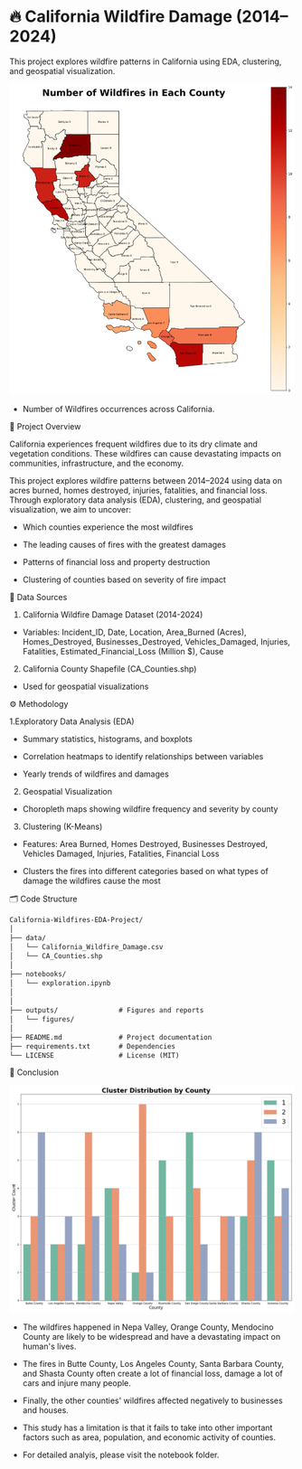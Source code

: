 # 🔥 California Wildfire Damage (2014–2024)

This project explores wildfire patterns in California using EDA, clustering, and geospatial visualization.

![Total Wildfires Each County](outputs/figures/wildfires.png)
* Number of Wildfires occurrences across California.

📌 Project Overview

California experiences frequent wildfires due to its dry climate and vegetation conditions. These wildfires can cause devastating impacts on communities, infrastructure, and the economy.

This project explores wildfire patterns between 2014–2024 using data on acres burned, homes destroyed, injuries, fatalities, and financial loss. Through exploratory data analysis (EDA), clustering, and geospatial visualization, we aim to uncover:

- Which counties experience the most wildfires

- The leading causes of fires with the greatest damages

- Patterns of financial loss and property destruction

- Clustering of counties based on severity of fire impact

📂 Data Sources

1. California Wildfire Damage Dataset (2014-2024)
- Variables: Incident_ID, Date, Location, Area_Burned (Acres), Homes_Destroyed, Businesses_Destroyed, Vehicles_Damaged, Injuries, Fatalities, Estimated_Financial_Loss (Million $), Cause
2. California County Shapefile (CA_Counties.shp)
- Used for geospatial visualizations

⚙️ Methodology

1.Exploratory Data Analysis (EDA)

- Summary statistics, histograms, and boxplots

- Correlation heatmaps to identify relationships between variables

- Yearly trends of wildfires and damages

2. Geospatial Visualization

- Choropleth maps showing wildfire frequency and severity by county

3. Clustering (K-Means)

- Features: Area Burned, Homes Destroyed, Businesses Destroyed, Vehicles Damaged, Injuries, Fatalities, Financial Loss

- Clusters the fires into different categories based on what types of damage the wildfires cause the most

🗂️ Code Structure
```
California-Wildfires-EDA-Project/
│
├── data/                 
│   └── California_Wildfire_Damage.csv
│   └── CA_Counties.shp
│
├── notebooks/           
│   └── exploration.ipynb
│
│
├── outputs/               # Figures and reports
│   └── figures/
│
├── README.md              # Project documentation
├── requirements.txt       # Dependencies
└── LICENSE                # License (MIT)
```

📖 Conclusion

![Cluster Distribution by County](outputs/figures/cluster_by_county.png)

- The wildfires happened in Nepa Valley, Orange County, Mendocino County are likely to be widespread and have a devastating impact on human's lives. 

- The fires in Butte County, Los Angeles County, Santa Barbara County, and Shasta County often create a lot of financial loss, damage a lot of cars and injure many people.

- Finally, the other counties' wildfires affected negatively to businesses and houses.

- This study has a limitation is that it fails to take into other important factors such as area, population, and economic activity of counties.

- For detailed analyis, please visit the notebook folder.
